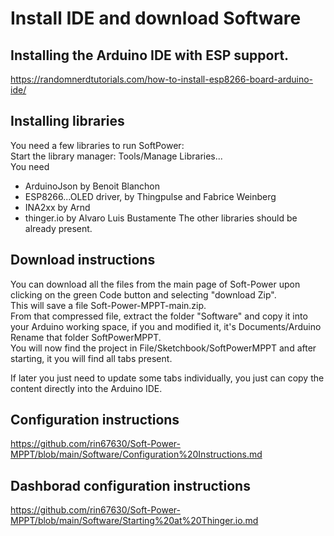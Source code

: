 # Install IDE and download Software

## Installing the Arduino IDE with ESP support.
https://randomnerdtutorials.com/how-to-install-esp8266-board-arduino-ide/

## Installing libraries
You need a few libraries to run SoftPower:  
Start the library manager: Tools/Manage Libraries...  
You need  
- ArduinoJson by Benoit Blanchon
- ESP8266...OLED driver, by Thingpulse and Fabrice Weinberg
- INA2xx by Arnd
- thinger.io by Alvaro Luis Bustamente
The other libraries should be already present.

## Download instructions
You can download all the files from the main page of Soft-Power upon clicking on the green Code button and selecting "download Zip".    
This will save a file Soft-Power-MPPT-main.zip.  
From that compressed file, extract the folder "Software" and copy it into your Arduino working space, if you and modified it, it's Documents/Arduino  
Rename that folder SoftPowerMPPT.  
You will now find the project in File/Sketchbook/SoftPowerMPPT and after starting, it you will find all tabs present.  

If later you just need to update some tabs individually, you just can copy the content directly into the Arduino IDE.

## Configuration instructions
https://github.com/rin67630/Soft-Power-MPPT/blob/main/Software/Configuration%20Instructions.md

## Dashborad configuration instructions
https://github.com/rin67630/Soft-Power-MPPT/blob/main/Software/Starting%20at%20Thinger.io.md
